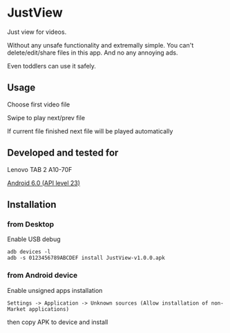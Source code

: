 # JustView

Just view for videos.

Without any unsafe functionality and extremally simple. You can't delete/edit/share files in this app. And no any annoying ads.

Even toddlers can use it safely.


## Usage

Choose first video file

Swipe to play next/prev file

If current file finished next file will be played automatically


## Developed and tested for

Lenovo TAB 2 A10-70F

[Android 6.0 (API level 23)](https://developer.android.com/studio/releases/platforms#6.0)


## Installation

### from Desktop

Enable USB debug

```
adb devices -l
adb -s 0123456789ABCDEF install JustView-v1.0.0.apk 
```


### from Android device

Enable unsigned apps installation

```
Settings -> Application -> Unknown sources (Allow installation of non-Market applications)
```

then copy APK to device and install
